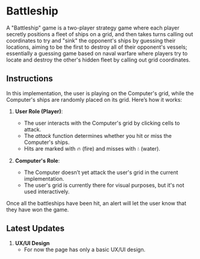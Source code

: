 
# Battleship 

A "Battleship" game is a two-player strategy game where each player secretly positions a fleet of ships on a grid, and then takes turns calling out coordinates to try and "sink" the opponent's ships by guessing their locations, aiming to be the first to destroy all of their opponent's vessels; essentially a guessing game based on naval warfare where players try to locate and destroy the other's hidden fleet by calling out grid coordinates. 

## Instructions

In this implementation, the user is playing on the Computer's grid, while the Computer's ships are randomly placed on its grid. Here’s how it works:

1. **User Role (Player)**:

    - The user interacts with the Computer's grid by clicking cells to attack.
    - The _attack_ function determines whether you hit or miss the Computer's ships.
    - Hits are marked with 🔥 (fire) and misses with 💧 (water).

2. **Computer's Role**:

    - The Computer doesn’t yet attack the user's grid in the current implementation.
    - The user's grid is currently there for visual purposes, but it's not used interactively.

Once all the battleships have been hit, an alert will let the user know that they have won the game.

## Latest Updates

1. **UX/UI Design**
    - For now the page has only a basic UX/UI design.